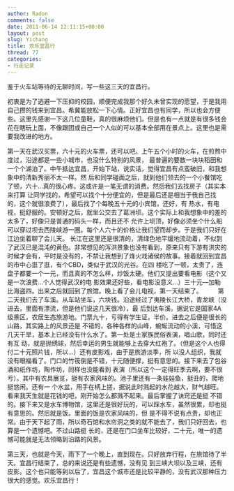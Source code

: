 ```yaml
---
author: Radon
comments: false
date: 2011-06-14 12:11:15+00:00
layout: post
slug: Yichang
title: 欢乐宜昌行
thread: 77
categories:
- 行走记录
---
```


鉴于火车站等待的无聊时间，写一些这三天的宜昌行。

初衷是为了逃避一下压抑的校园，顺便完成我那个好久未曾实现的愿望，于是我用自己攒的钱来到宜昌。希冀能放松一下心情。正好宜昌也有同学，所以也会方便些。这里先感谢一下这几位童鞋，真的很麻烦他们。但是也有一点就是有很多钱会花在瞎玩上面，不像跟团或自己一个人似的可以基本全部用在景点上。这里也是需要我改进的地方。
    
第一天在武汉买票，六十元的火车票，还可以吧。上午五个小时的火车，在煎熬中度过，沿途都是一些小城市，也没什么特别的风景，
最普遍的要数一块块稻田和一个个湖泊了。中午抵达宜昌，开始下站，说实话，觉得宜昌有点蛮破旧，和我想象中的清新秀丽不太一样。然
后和同学碰面之后，就到他们领去的一个小餐馆吃了顿，六十…真的很心疼。这或许是一笔无谓的消费。然后我们去找房子（其实本来打算
让同学找的，希望可以找个十分便宜的，但是最后还是相当于我自己找的，这个就很浪费了），最后找了个每晚五十元的小宾馆，还好，有
热水，有电视，挺舒服的。安顿好之后，就坐公交去了葛洲坝。这个实际上和我想象中的差的太多了，好像只是普通的码头一样，而且还不
允许上坝顶，好像必须坐个什么船可以穿过坝去西陵峡游一圈。每个人六十的价格让我们望而却步。于是我们只好在江边坐着聊了会儿天。
长江在这里还是很清的，清绿色地平缓地流动着，不似到了武汉已是混沌的黄色。非常想见的泻洪景象也没有看到，原来只有下游有洪灾的时候才会有，平时是没有的，不禁让我想到了烽火戏诸侯的故事。接着就回到宜昌的市中心逛了逛，有个CBD，类似于武汉的光谷。在四
楼吃了一顿，太贵了，连盘子都要一个一元，而且真的不怎么样，炒饭太硬。他们又提出要看电影（这个又是一次浪费…个人觉得武汉的电
影效果还好些，看电影没意义…）三十元—加勒比海盗四。出来之后就回到了旅馆。晚上看了会儿电视，第一天结束了。
　　
第二天我们去了车溪。从车站坐车，六块钱。沿途经过了夷陵长江大桥，青龙峡（没进去，里面有漂流，但是他们说这几天很冷），最
后到达车溪。据说它是国家4A级景区，农居生态旅游地。门票九十，亏得有学生证，半价。进去之后便是很长的山路，其实路上的风景还是
不错的，各种各样的山峰，蜿蜒流动的小溪，可惜这几天干旱，基本上已经没有什么水了。第一处是土家族民俗表演，唱山歌，同时还有互
动，就是抛绣球，然后幸运的男生就能够上去穿大红袍了。（但是这个人也得付二十元照片钱，所以…）还有皮影戏，由于是旅游淡季，所
以没人组织，我就没有眼福看了。门口的竹筏倒是不错，十元随便撑，挺有意思的。接下来去了包谷酒和纸作坊，陶作坊，同样也没能看到
表演（所以这个一定得旺季去啊，要不很亏）。其中有农具展览，挺有农家风味的。池子里还有一条娃娃鱼，挺丑的，爬地挺悠闲。还有一
个水盆，用手在柄上搓，据说此时溅起的水花越大，财气越旺。看来我天生就是花钱的吧，刚开始怎么都溅不起来。最后掌握了诀窍还是挺
不错的。接下来又是水车博物馆，这里还是很好玩的，可以踩水车，虽然很累，却也挺有意思的。然后就是饭。里面的饭是农家风味的，但
是不得不说有点贵，却也正常。由于天下起了雨，所以奇石馆和水帘洞之类的就不能去了，我们只好回去，也算是一个遗憾吧。不过山路挺
长的，还是在门口坐车比较好，二十元，唯一的遗憾可能就是无法领略到沿路的风景。

第三天，也就是今天，雨下了一个晚上，直到现在。只好放弃行程，在旅馆待了半天。宜昌行结束了，总的来说还是有些遗憾，没有见
到三峡大坝以及三峡，还有皮影。这个也只能等到以后了，宜昌这个城市还是比较平静的，没有武汉那种压力很大的感觉。欢乐宜昌行！
